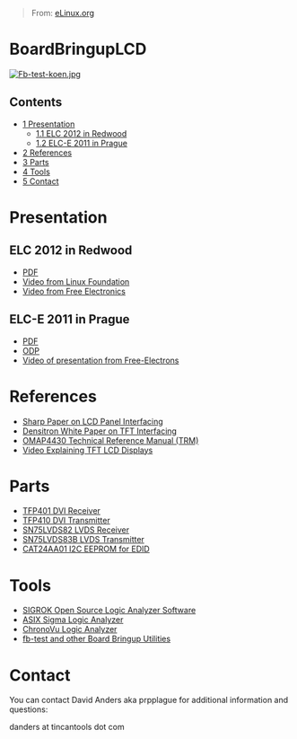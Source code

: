 > From: [eLinux.org](http://eLinux.org/BoardBringupLCD "http://eLinux.org/BoardBringupLCD")


# BoardBringupLCD



[![Fb-test-koen.jpg](http://eLinux.org/images/thumb/b/b7/Fb-test-koen.jpg/300px-Fb-test-koen.jpg)](http://eLinux.org/File:Fb-test-koen.jpg)

## Contents

-   [1 Presentation](#presentation)
    -   [1.1 ELC 2012 in Redwood](#elc-2012-in-redwood)
    -   [1.2 ELC-E 2011 in Prague](#elc-e-2011-in-prague)
-   [2 References](#references)
-   [3 Parts](#parts)
-   [4 Tools](#tools)
-   [5 Contact](#contact)

# Presentation

## ELC 2012 in Redwood

-   [PDF](https://docs.google.com/open?id=0B1FV_VIiqk4eZGJiY2Q5MjItYWEyMS00ZDk0LWIzMTItZTVhYTMwYjZjZTk1)
-   [Video from Linux
    Foundation](http://video.linux.com/videos/board-bringup-lcd-and-display-interfaces)
-   [Video from Free
    Electronics](http://free-electrons.com/blog/elc-2012-videos/)

## ELC-E 2011 in Prague

-   [PDF](http://eLinux.org/images/d/d5/Elce-2011-anders.pdf "Elce-2011-anders.pdf")
-   [ODP](http://eLinux.org/images/f/f1/Elce-2011-anders.odp "Elce-2011-anders.odp")
-   [Video of presentation from
    Free-Electrons](http://free-electrons.com/blog/elce-2011-videos/)

# References

-   [Sharp Paper on LCD Panel
    Interfacing](http://eLinux.org/images/0/0a/Interfacing-lcd-panels.pdf "Interfacing-lcd-panels.pdf")
-   [Densitron White Paper on TFT
    Interfacing](http://eLinux.org/images/4/48/TFT-white-paper.pdf "TFT-white-paper.pdf")
-   [OMAP4430 Technical Reference Manual
    (TRM)](http://focus.ti.com/general/docs/wtbu/wtbudocumentcenter.tsp?templateId=6123&navigationId=12037#62)
-   [Video Explaining TFT LCD Displays](http://youtu.be/jiejNAUwcQ8)

# Parts

-   [TFP401 DVI Receiver](http://www.ti.com/product/tfp401)
-   [TFP410 DVI Transmitter](http://www.ti.com/product/tfp410)
-   [SN75LVDS82 LVDS Receiver](http://www.ti.com/product/sn75lvds82)
-   [SN75LVDS83B LVDS
    Transmitter](http://www.ti.com/product/sn75lvds83b)
-   [CAT24AA01 I2C EEPROM for
    EDID](http://eLinux.org/images/4/4e/Cat24aa01.pdf "Cat24aa01.pdf")

# Tools

-   [SIGROK Open Source Logic Analyzer Software](http://sigrok.org)
-   [ASIX Sigma Logic Analyzer](http://tools.asix.net/dbg_sigma.htm)
-   [ChronoVu Logic Analyzer](http://www.chronovu.com/)
-   [fb-test and other Board Bringup
    Utilities](http://eLinux.org/Board_Bringup_Utilities "Board Bringup Utilities")

# Contact

You can contact David Anders aka prpplague for additional information
and questions:

danders at tincantools dot com


